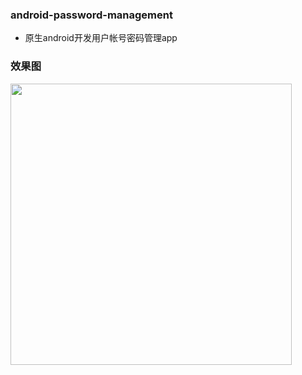 ### android-password-management
- 原生android开发用户帐号密码管理app
### 效果图
<img src="https://github.com/songlinsheep/password-management/blob/master/Screenshots/GIF.gif" width="450"/>

